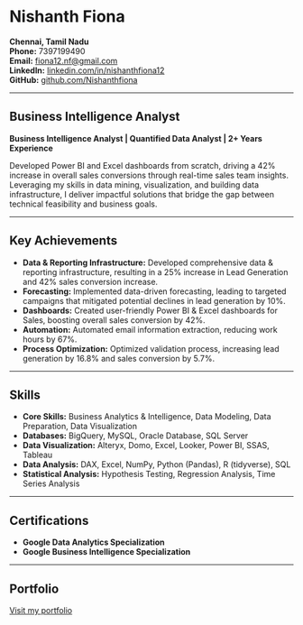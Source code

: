 # Nishanth Fiona

**Chennai, Tamil Nadu**  
**Phone:** 7397199490  
**Email:** [fiona12.nf@gmail.com](mailto:fiona12.nf@gmail.com)  
**LinkedIn:** [linkedin.com/in/nishanthfiona12](https://linkedin.com/in/nishanthfiona12)  
**GitHub:** [github.com/Nishanthfiona](https://www.github.com/Nishanthfiona)

---

## Business Intelligence Analyst

**Business Intelligence Analyst | Quantified Data Analyst | 2+ Years Experience**

Developed Power BI and Excel dashboards from scratch, driving a 42% increase in overall sales conversions through real-time sales team insights. Leveraging my skills in data mining, visualization, and building data infrastructure, I deliver impactful solutions that bridge the gap between technical feasibility and business goals.

---

## Key Achievements

- **Data & Reporting Infrastructure:** Developed comprehensive data & reporting infrastructure, resulting in a 25% increase in Lead Generation and 42% sales conversion increase.
- **Forecasting:** Implemented data-driven forecasting, leading to targeted campaigns that mitigated potential declines in lead generation by 10%.
- **Dashboards:** Created user-friendly Power BI & Excel dashboards for Sales, boosting overall sales conversion by 42%.
- **Automation:** Automated email information extraction, reducing work hours by 67%.
- **Process Optimization:** Optimized validation process, increasing lead generation by 16.8% and sales conversion by 5.7%.

---

## Skills

- **Core Skills:** Business Analytics & Intelligence, Data Modeling, Data Preparation, Data Visualization
- **Databases:** BigQuery, MySQL, Oracle Database, SQL Server
- **Data Visualization:** Alteryx, Domo, Excel, Looker, Power BI, SSAS, Tableau
- **Data Analysis:** DAX, Excel, NumPy, Python (Pandas), R (tidyverse), SQL
- **Statistical Analysis:** Hypothesis Testing, Regression Analysis, Time Series Analysis

---

## Certifications

- **Google Data Analytics Specialization**
- **Google Business Intelligence Specialization**

---

## Portfolio

[Visit my portfolio](https://nishanthfiona.vercel.app)

